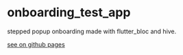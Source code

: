 # onboarding_test_app
stepped popup onboarding made with flutter_bloc and hive.

[see on github pages](https://misterfourtytwo.github.io/flutter_stepped_onboarding_driver)
